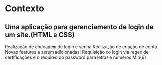 <h1>Contexto</h1>
<h2>Uma aplicação para gerenciamento de login de um site.(HTML e CSS)</h2

Realização de checagem de login e senha
Realização de criação de conta
Novas features a serem adicionadas: Requisição do login via regex de certificações e o required do password para letras e numeros Min(6)
